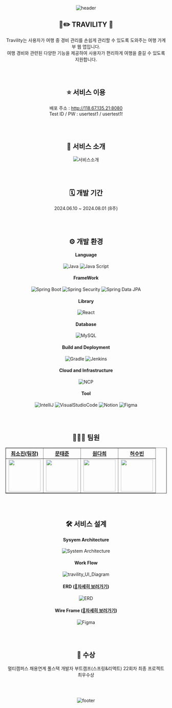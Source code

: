 <div align="center">

![header](https://capsule-render.vercel.app/api?type=waving&color=gradient&height=300&section=header&text=TRAVILITY🐷&fontSize=90)

## 🧳✏️ TRAVILITY 🐷<br>

Travility는 사용자가 여행 중 경비 관리를 손쉽게 관리할 수 있도록 도와주는 여행 가계부 웹 앱입니다. <br>
여행 경비와 관련된 다양한 기능을 제공하여 사용자가 편리하게 여행을 즐길 수 있도록 지원합니다. <br>

  <br>
  <br>

## ⭐ 서비스 이용 <br>

배포 주소 : http://118.67.135.21:8080 <br>
Test ID / PW : usertest1 / usertest1! <br>

  <br>
  <br>

## 🔎 서비스 소개

![서비스소개](https://github.com/user-attachments/assets/ff1b42f2-6b80-4b04-8c38-a4d101f15a75)

  <br>
  <br>
  
  ## 🗓️ 개발 기간 <br>
  2024.06.10 ~ 2024.08.01 (8주) <br>

  <br>
  <br>

## ⚙️ 개발 환경 <br>

#### Language

![Java](https://img.shields.io/badge/Java-007396.svg?style=for-the-badge&logo=java&logoColor=white)
![Java Script](https://img.shields.io/badge/JavaScript-F7DF1E.svg?style=for-the-badge&logo=javascript&logoColor=black)

#### FrameWork

![Spring Boot](https://img.shields.io/badge/Spring%20Boot-6DB33F.svg?&style=for-the-badge&logo=SpringBoot&logoColor=white)
![Spring Security](https://img.shields.io/badge/Spring%20Security-6DB33F.svg?&style=for-the-badge&logo=springsecurity&logoColor=white)
![Spring Data JPA](https://img.shields.io/badge/Spring%20Data%20JPA-6DB33F.svg?style=for-the-badge&logo=spring&logoColor=white)

#### Library

![React](https://img.shields.io/badge/react-3178C6.svg?&style=for-the-badge&logo=react&logoColor=white)

#### Database

![MySQL](https://img.shields.io/badge/MySQL-4479A1.svg?style=for-the-badge&logo=mysql&logoColor=white)

#### Build and Deployment

![Gradle](https://img.shields.io/badge/Gradle-02303A.svg?style=for-the-badge&logo=gradle&logoColor=white)
![Jenkins](https://img.shields.io/badge/Jenkins-D24939.svg?style=for-the-badge&logo=jenkins&logoColor=white)

#### Cloud and Infrastructure

![NCP](https://img.shields.io/badge/Naver%20Cloud%20Platfrom-03C8A4.svg?style=for-the-badge&logo=naver&logoColor=white)

#### Tool

![IntelliJ](https://img.shields.io/badge/IntelliJ%20IDEA-003D54.svg?style=for-the-badge&logo=intellijidea&logoColor=white)
![VisualStudioCode](https://img.shields.io/badge/VS%20Code-007ACC.svg?style=for-the-badge&logo=visual-studio-code&logoColor=white)
![Notion](https://img.shields.io/badge/Notion-000000.svg?style=for-the-badge&logo=notion&logoColor=white)
![Figma](https://img.shields.io/badge/Figma-AB0D6D.svg?style=for-the-badge&logo=figma&logoColor=white)

  <br>
  <br>

## 👩🏻‍💻 팀원 <br>

  <table border="1" class="table">
    <thead>
    <tr>
        <th scope="col" style="text-align: center;"><a href="https://github.com/sonoopy">최소진(팀장)</a></th>
        <th scope="col" style="text-align: center;"><a href="https://github.com/yoonaori">문태준</a></th>
        <th scope="col" style="text-align: center;"><a href="https://github.com/Yujihoon1">원다희</a></th>
        <th scope="col" style="text-align: center;"><a href="https://github.com/codenamesu">허수빈</a></th>
    </tr>
    </thead>
    <tbody>
    <tr>
        <td style="text-align: center;"><img src="https://avatars.githubusercontent.com/u/172015030?v=4" width="100px" height="100px"></td>
        <td style="text-align: center;"><img src="https://avatars.githubusercontent.com/u/167669944?v=4" width="100px" height="100px"></td>
        <td style="text-align: center;"><img src="https://avatars.githubusercontent.com/u/167724195?v=4" width="100px" height="100px"></td>
        <td style="text-align: center;"><img src="https://avatars.githubusercontent.com/u/83348413?v=4" width="100px" height="100px"></td>
    </tr>
    </tbody>
</table>

<br>
<br>

## 🛠️ 서비스 설계

#### Sysyem Architecture

![System Architecture](https://github.com/user-attachments/assets/bf76378c-d94c-4928-a497-9142502037f4)

#### Work Flow

![travility_UI_Diagram](https://github.com/user-attachments/assets/464682bc-e511-480f-a462-512e591af546)

#### ERD (<a href="https://www.erdcloud.com/d/K3iPuuZy3FDYsmcwW" target="_blank">🔗자세히 보러가기</a>)

![ERD](https://github.com/user-attachments/assets/5598d432-3b44-4a35-aaf0-7a2c7679da30)

#### Wire Frame (<a href="https://www.figma.com/design/tEJo1b5V0vTel2IvEKSxwx/Travility?node-id=0-1&t=taPt8JZKpz2HYkqH-0" target="_blank">🔗자세히 보러가기</a>)

![Figma](https://github.com/user-attachments/assets/d932395b-b82f-4617-85bd-c6171954ce72)

<br>
<br>

## 🥳 수상

멀티캠퍼스 채용연계 풀스택 개발자 부트캠프(스프링&리액트) 22회차 최종 프로젝트 최우수상 <br>

<br>
<br>

![footer](https://capsule-render.vercel.app/api?type=waving&color=gradient&height=300&section=footer)

</div>
